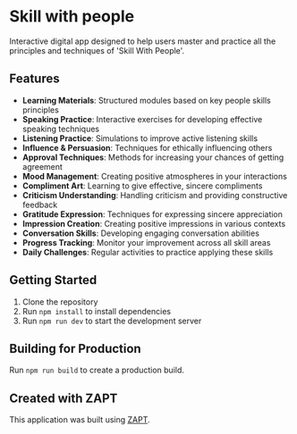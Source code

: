 # Skill with people

Interactive digital app designed to help users master and practice all the principles and techniques of 'Skill With People'.

## Features

- **Learning Materials**: Structured modules based on key people skills principles
- **Speaking Practice**: Interactive exercises for developing effective speaking techniques
- **Listening Practice**: Simulations to improve active listening skills
- **Influence & Persuasion**: Techniques for ethically influencing others
- **Approval Techniques**: Methods for increasing your chances of getting agreement
- **Mood Management**: Creating positive atmospheres in your interactions
- **Compliment Art**: Learning to give effective, sincere compliments
- **Criticism Understanding**: Handling criticism and providing constructive feedback
- **Gratitude Expression**: Techniques for expressing sincere appreciation
- **Impression Creation**: Creating positive impressions in various contexts
- **Conversation Skills**: Developing engaging conversation abilities
- **Progress Tracking**: Monitor your improvement across all skill areas
- **Daily Challenges**: Regular activities to practice applying these skills

## Getting Started

1. Clone the repository
2. Run `npm install` to install dependencies
3. Run `npm run dev` to start the development server

## Building for Production

Run `npm run build` to create a production build.

## Created with ZAPT

This application was built using [ZAPT](https://www.zapt.ai).
